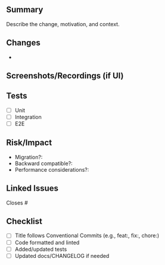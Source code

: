 ## Summary
Describe the change, motivation, and context.

## Changes
- 

## Screenshots/Recordings (if UI)

## Tests
- [ ] Unit
- [ ] Integration
- [ ] E2E

## Risk/Impact
- Migration?: 
- Backward compatible?: 
- Performance considerations?: 

## Linked Issues
Closes #

## Checklist
- [ ] Title follows Conventional Commits (e.g., feat:, fix:, chore:)
- [ ] Code formatted and linted
- [ ] Added/updated tests
- [ ] Updated docs/CHANGELOG if needed